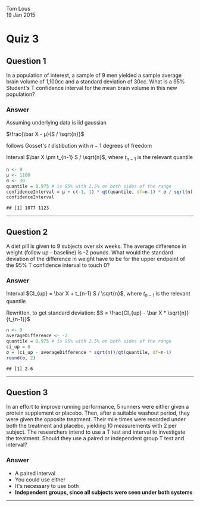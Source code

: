 Tom Lous  
19 Jan 2015  

# Quiz 3
## Question 1

In a population of interest, a sample of 9 men yielded a sample average brain volume of 1,100cc and a standard deviation of 30cc. What is a 95% Student's T confidence interval for the mean brain volume in this new population?

### Answer

Assuming underlying data is iid gaussian

$\frac{\bar X - μ}{S / \sqrt{n}}$

follows Gosset's $t$ distibution with $n-1$ degrees of freedom

Interval $\bar X \pm t_{n-1} S / \sqrt{n}$, where $t_{n-1}$ is the relevant quantile


```r
n <- 9
μ <- 1100
σ <- 30
quantile = 0.975 # is 95% with 2.5% on both sides of the range
confidenceInterval = μ + c(-1, 1) * qt(quantile, df=n-1) * σ / sqrt(n)
confidenceInterval
```

```
## [1] 1077 1123
```

---

## Question 2

A diet pill is given to 9 subjects over six weeks. The average difference in weight (follow up - baseline) is -2 pounds. What would the standard deviation of the difference in weight have to be for the upper endpoint of the 95% T confidence interval to touch 0?

### Answer

Interval $CI_{up} = \bar X + t_{n-1} S / \sqrt{n}$, where $t_{n-1}$ is the relevant quantile

Rewritten, to get standard deviation: $S = \frac{CI_{up} - \bar X * \sqrt{n}}{t_{n-1}}$


```r
n <- 9
averageDifference <- -2
quantile = 0.975 # is 95% with 2.5% on both sides of the range
ci_up = 0
σ = (ci_up - averageDifference * sqrt(n))/qt(quantile, df=n-1)
round(σ, 2)
```

```
## [1] 2.6
```

---

## Question 3

In an effort to improve running performance, 5 runners were either given a protein supplement or placebo. Then, after a suitable washout period, they were given the opposite treatment. Their mile times were recorded under both the treatment and placebo, yielding 10 measurements with 2 per subject. The researchers intend to use a T test and interval to investigate the treatment. Should they use a paired or independent group T test and interval?

### Answer

* A paired interval
* You could use either
* It's necessary to use both
* **Independent groups, since all subjects were seen under both systems**

---
